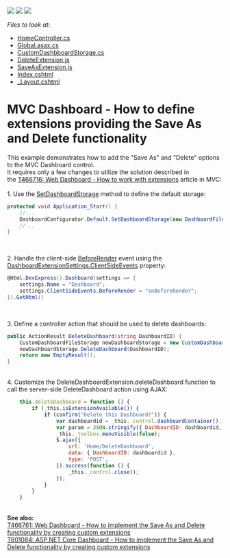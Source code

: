 <!-- default badges list -->
![](https://img.shields.io/endpoint?url=https://codecentral.devexpress.com/api/v1/VersionRange/128579361/16.2.6%2B)
[![](https://img.shields.io/badge/Open_in_DevExpress_Support_Center-FF7200?style=flat-square&logo=DevExpress&logoColor=white)](https://supportcenter.devexpress.com/ticket/details/T504201)
[![](https://img.shields.io/badge/📖_How_to_use_DevExpress_Examples-e9f6fc?style=flat-square)](https://docs.devexpress.com/GeneralInformation/403183)
<!-- default badges end -->
<!-- default file list -->
*Files to look at*:

* [HomeController.cs](./CS/MVC_WebDashboard/Controllers/HomeController.cs)
* [Global.asax.cs](./CS/MVC_WebDashboard/Global.asax.cs)
* [CustomDashbboardStorage.cs](./CS/MVC_WebDashboard/Models/CustomDashbboardStorage.cs)
* [DeleteExtension.js](./CS/MVC_WebDashboard/Scripts/DeleteExtension.js)
* [SaveAsExtension.js](./CS/MVC_WebDashboard/Scripts/SaveAsExtension.js)
* [Index.cshtml](./CS/MVC_WebDashboard/Views/Home/Index.cshtml)
* [_Layout.cshtml](./CS/MVC_WebDashboard/Views/Shared/_Layout.cshtml)
<!-- default file list end -->
# MVC Dashboard - How to define extensions providing the Save As and Delete functionality


<p>This example demonstrates how to add the "Save As" and "Delete" options to the MVC Dashboard control.<br>It requires only a few changes to utilize the solution described in the <a href="https://www.devexpress.com/Support/Center/p/T466716">T466716: Web Dashboard - How to work with extensions</a> article in MVC:<br><br>1. Use the <a href="https://documentation.devexpress.com/Dashboard/DevExpressDashboardWebDashboardConfigurator_SetDashboardStoragetopic.aspx">SetDashboardStorage</a> method to define the default storage:</p>


```cs
protected void Application_Start() {
    //...
    DashboardConfigurator.Default.SetDashboardStorage(new DashboardFileStorage(Server.MapPath("~/App_Data/Dashboards")));
    //...
}
```


<p> </p>
<p>2. Handle the client-side <a href="https://documentation.devexpress.com/#Dashboard/DevExpressDashboardWebScriptsASPxClientDashboard_BeforeRendertopic">BeforeRender</a> event using the <a href="https://documentation.devexpress.com/#Dashboard/DevExpressDashboardWebMvcDashboardExtensionSettings_ClientSideEventstopic">DashboardExtensionSettings.ClientSideEvents</a> property:</p>


```cs
@Html.DevExpress().Dashboard(settings => {
    settings.Name = "Dashboard";
    settings.ClientSideEvents.BeforeRender = "onBeforeRender";
}).GetHtml()

```


<p> </p>
<p>3. Define a controller action that should be used to delete dashboards:</p>


```cs
public ActionResult DeleteDashboard(string DashboardID) {
    CustomDashboardFileStorage newDashboardStorage = new CustomDashboardFileStorage(@"~/App_Data/Dashboards");
    newDashboardStorage.DeleteDashboard(DashboardID);
    return new EmptyResult();
}

```


<p><br>4. Customize the DeleteDashboardExtension.deleteDashboard function to call the server-side DeleteDashboard action using AJAX:</p>


```js
    this.deleteDashboard = function () {
        if (_this.isExtensionAvailable()) {
            if (confirm("Delete this Dashboard?")) {
                var dashboardid = _this._control.dashboardContainer().id;
                var param = JSON.stringify({ DashboardID: dashboardid, ExtensionName: _this.name });
                _this._toolbox.menuVisible(false);
                $.ajax({
                    url: 'Home/DeleteDashboard',
                    data: { DashboardID: dashboardid },
                    type: 'POST',
                }).success(function () {
                    _this._control.close();
                });
            }
        }
    }

```


<p> <br><strong>See also:</strong><br><a href="https://www.devexpress.com/Support/Center/p/T466761">T466761: Web Dashboard - How to implement the Save As and Delete functionality by creating custom extensions</a><br><a href="https://www.devexpress.com/Support/Center/p/T601084">T601084: ASP.NET Core Dashboard - How to implement the Save As and Delete functionality by creating custom extensions</a></p>

<br/>


